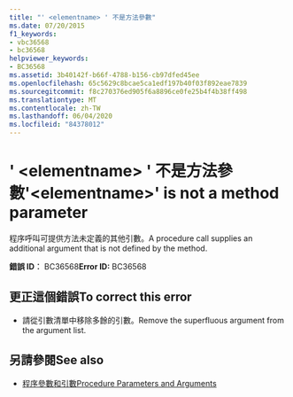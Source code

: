 ```yaml
---
title: "' <elementname> ' 不是方法參數"
ms.date: 07/20/2015
f1_keywords:
- vbc36568
- bc36568
helpviewer_keywords:
- BC36568
ms.assetid: 3b40142f-b66f-4788-b156-cb97dfed45ee
ms.openlocfilehash: 65c5629c8bcae5ca1edf197b40f03f892eae7839
ms.sourcegitcommit: f8c270376ed905f6a8896ce0fe25b4f4b38ff498
ms.translationtype: MT
ms.contentlocale: zh-TW
ms.lasthandoff: 06/04/2020
ms.locfileid: "84378012"
---
```

# <a name="elementname-is-not-a-method-parameter"></a><span data-ttu-id="4f06a-102">' \<elementname> ' 不是方法參數</span><span class="sxs-lookup"><span data-stu-id="4f06a-102">'\<elementname>' is not a method parameter</span></span>
<span data-ttu-id="4f06a-103">程序呼叫可提供方法未定義的其他引數。</span><span class="sxs-lookup"><span data-stu-id="4f06a-103">A procedure call supplies an additional argument that is not defined by the method.</span></span>  
  
 <span data-ttu-id="4f06a-104">**錯誤 ID︰** BC36568</span><span class="sxs-lookup"><span data-stu-id="4f06a-104">**Error ID:** BC36568</span></span>  
  
## <a name="to-correct-this-error"></a><span data-ttu-id="4f06a-105">更正這個錯誤</span><span class="sxs-lookup"><span data-stu-id="4f06a-105">To correct this error</span></span>  
  
- <span data-ttu-id="4f06a-106">請從引數清單中移除多餘的引數。</span><span class="sxs-lookup"><span data-stu-id="4f06a-106">Remove the superfluous argument from the argument list.</span></span>  
  
## <a name="see-also"></a><span data-ttu-id="4f06a-107">另請參閱</span><span class="sxs-lookup"><span data-stu-id="4f06a-107">See also</span></span>

- [<span data-ttu-id="4f06a-108">程序參數和引數</span><span class="sxs-lookup"><span data-stu-id="4f06a-108">Procedure Parameters and Arguments</span></span>](../programming-guide/language-features/procedures/procedure-parameters-and-arguments.md)
